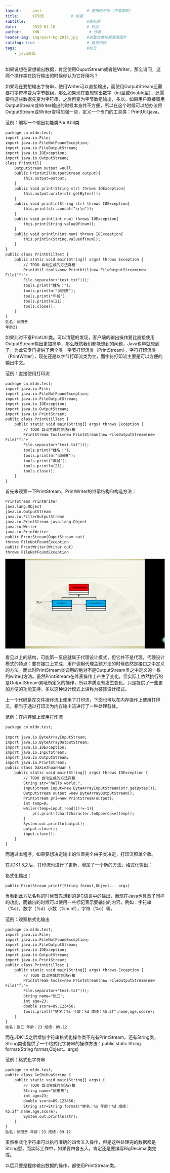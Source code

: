 ```yaml
---
layout:     post                    # 使用的布局（不需要改）
title:      打印流            # 标题 
subtitle:         					#副标题   
date:       2019-01-18              # 时间
author:     XHN                      # 作者
header-img: img/post-bg-2015.jpg    #这篇文章标题背景图片
catalog: true                       # 是否归档
tags:                               #标签
    - java基础
---
```


如果说想在要想输出数据，肯定使用OuputStream或者是Writer，那么请问，这两个操作类在执行输出的时候你认为它好用吗？

如果现在要想输出字符串，使用Writer可以直接输出，而使用OutputStream还需要将字符串变为字节数组，那么如果现在要想输出数字（int型或double型），还需要将这些数据先变为字符串，之后再变为字节数组输出，多以，如果用户直接调用OutputStream或Writer输出的时候本身并不方便，所以在这个时候可以想办法将OutputStream或Writer变得加强一些，定义一个专门的工具类：PrintUtil.java。

范例：编写一个输出功能类PrintUtil类

	package cn.mldn.test;
	import java.io.File;
	import java.io.FileNotFoundException;
	import java.io.FileOutputStream;
	import java.io.IOException;
	import java.io.OutputStream;
	class PrintUtil{
		OutputStream output =null;
		public PrintUtil(OutputStream output){
			this.output=output;
		}
		public void print(String str) throws IOException{
			this.output.write(str.getBytes());
		}
		public void println(String str) throws IOException{
			this.print(str.concat("\r\n"));
		}
		public void print(int num) throws IOException{
			this.print(String.valueOf(num));
		}
		public void println(int num) throws IOException{
			this.println(String.valueOf(num));
		}
	}
	public class PrintUtilTest {
		public static void main(String[] args) throws Exception {
			// TODO 自动生成的方法存根
			PrintUtil tools=new PrintUtil(new FileOutputStream(new File("f:"+
			File.separator+"text.txt")));
			tools.print("姓名：");
			tools.println("邸田贵");
			tools.print("年龄");
			tools.println(21);
			tools.close();
		}
	}
	姓名：邸田贵
	年龄21

如果此时不看PrintUtil类。可以清楚的发现，客户端的输出操作要比直接使用OutputStream输出更加简单，那么既然我们都能想到的问题，Java也早就想到了，为此它专门提供了两个类：字节打印流类（PrintStream），字符打印流类（PrintWriter），现在还是以字节打印流类为主，而字符打印流主要是可以方便的输出中文。

范例：直接使用打印流

	package cn.mldn.test;
	import java.io.File;
	import java.io.FileNotFoundException;
	import java.io.FileOutputStream;
	import java.io.IOException;
	import java.io.OutputStream;
	import java.io.PrintStream;
	public class PrintUtilTest {
		public static void main(String[] args) throws Exception {
			// TODO 自动生成的方法存根
			PrintStream tools=new PrintStream(new FileOutputStream(new File("f:"+
			File.separator+"text.txt")));
			tools.print("姓名：");
			tools.println("邸田贵");
			tools.print("年龄");
			tools.println(21);
			tools.close();
		}
	}

首先来观察一下PrintStream，PrintWriter的继承结构和构造方法：

	PrintStream	PrintWriter
	java.lang.Object
	java.io.OutputStream
	java.io.FilterOutputStream
	java.io.PrintStream	java.lang.Object
	java.io.Writer
	java.io.PrintWriter
	public PrintStream(OuputStream out)
	throws FileNotFoundException
	public PrintWriter(Writer out)
	throws FileNotFoundException

![](https://github.com/15723193195/img/raw/master/java/java_IO_4.png)


看见以上的结构，可能第一反应就属于代理设计模式，但它并不是代理，代理设计模式的特点：要在接口上完成，用户调用代理主题方法的时候依然是接口之中定义的方法。而此时PrintStream类调用的绝对不是OutputStream类之中定义的一系列write()方法。虽然PrintStream在外表操作上产生了变化，但实际上依然执行的是OutputStream累哦所定义的操作，所以本质没有发生变化，只是提供了一些更加方便的功能支持，多以这种设计模式上讲称为装饰设计模式。

上一个代码是在文件操作流上使用了打印流，下面也可以在内存操作上使用打印流，相当于通过打印流为内存输出流进行了一种处理载体。

范例：在内存留上使用打印流

	package cn.mldn.test;
	
	import java.io.ByteArrayInputStream;
	import java.io.ByteArrayOutputStream;
	import java.io.IOException;
	import java.io.InputStream;
	import java.io.OutputStream;
	import java.io.PrintStream;
	public class DaXieZhuanHuan {
		public static void main(String[] args) throws IOException {
			// TODO 自动生成的方法存根
			String str="hello world.";
			InputStream input=new ByteArrayInputStream(str.getBytes());
			OutputStream output =new ByteArrayOutputStream();
			PrintStream pri=new PrintStream(output);
			int temp=0;
			while((temp=input.read())!=-1){
				pri.print((char)Character.toUpperCase(temp));
			}
			System.out.println(output);
			output.close();
			input.close();
		}
	}

而通过本程序，如果要想决定输出的位置完全由子类决定，打印流照单全收。

在JDK1.5之后，打印流也进行了更新，增加了一个新的方法，格式化输出：

格式化输出：

	public PrintStream printf(String format,Object... args)

当看到此方法名称的时候首先想到的是C语言中的输出，而现在Java也具备了同样的功能，而输出的时候可以使用一些标记表示要输出的内容，例如：字符串（%s），数字（%d）小数（%m.nf），字符（%c）等。

范例：观察格式化输出

	package cn.mldn.test;
	import java.io.File;
	import java.io.FileNotFoundException;
	import java.io.FileOutputStream;
	import java.io.IOException;
	import java.io.OutputStream;
	import java.io.PrintStream;
	public class PrintUtilTest {
		public static void main(String[] args) throws Exception {
			// TODO 自动生成的方法存根
			PrintStream tools=new PrintStream(new FileOutputStream(new File("f:"+
			File.separator+"text.txt")));
			String name="张三";
			int age=23;
			double score=89.123456;
			tools.printf("姓名：%s 年龄：%d 成绩：%5.2f",name,age,score);
		}
	}
	姓名：张三 年龄：23 成绩：89.12

而在JDK1.5之后增加字符串格式化操作类不光有PrintStream，还有String类，String类也提供了一个格式化字符串的操作方法：public static String format(String format,Object... args)

范例：格式化字符串

	package cn.mldn.test;
	public class GeShiHuaString {
		public static void main(String[] args) {
			// TODO 自动生成的方法存根
			String name="邸田贵";
			int age=23;
			double score=89.123456;
			String str=String.format("姓名：%s 年龄：%d 成绩：%5.2f",name,age,score);
			System.out.println(str);
		}
	}
	姓名：邸田贵 年龄：23 成绩：89.12

虽然格式化字符串可以执行准确的四舍五入操作，但是这种处理完的数据都是String型，而实际工作中，如果要四舍五入，肯定还是要编写BigDecimal类完成。

以后只要是程序输出数据的操作，都使用PrintStream类。


